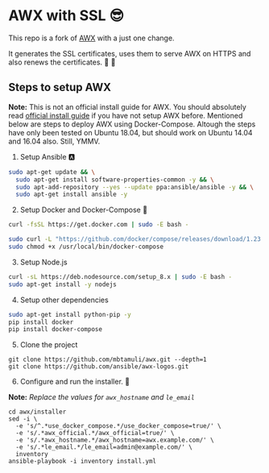 # AWX with SSL :sunglasses:

This repo is a fork of [AWX](https://github.com/ansible/awx) with a just one
change.

It generates the SSL certificates, uses them to serve AWX on HTTPS and
also renews the certificates. :tada: :confetti_ball:

## Steps to setup AWX

**Note:** This is not an official install guide for AWX.
You should absolutely read [official install guide](
https://github.com/ansible/awx/blob/devel/INSTALL.md) if you have not setup AWX
before. Mentioned below are steps to deploy AWX using Docker-Compose. Altough
the steps have only been tested on Ubuntu 18.04, but should work on Ubuntu
14.04 and 16.04 also. Still, YMMV.

1. Setup Ansible :a:
```bash
sudo apt-get update && \
  sudo apt-get install software-properties-common -y && \
  sudo apt-add-repository --yes --update ppa:ansible/ansible -y && \
  sudo apt-get install ansible -y
```

2. Setup Docker and Docker-Compose :whale:
```bash
curl -fsSL https://get.docker.com | sudo -E bash -

sudo curl -L "https://github.com/docker/compose/releases/download/1.23.2/docker-compose-$(uname -s)-$(uname -m)" -o /usr/local/bin/docker-compose
sudo chmod +x /usr/local/bin/docker-compose
```

3. Setup Node.js
```bash
curl -sL https://deb.nodesource.com/setup_8.x | sudo -E bash -
sudo apt-get install -y nodejs
```

4. Setup other dependencies
```bash
sudo apt-get install python-pip -y
pip install docker
pip install docker-compose
```

5. Clone the project
```
git clone https://github.com/mbtamuli/awx.git --depth=1
git clone https://github.com/ansible/awx-logos.git
```

6. Configure and run the installer. :rocket:

**Note:** _Replace the values for `awx_hostname` and `le_email`_
```
cd awx/installer
sed -i \
  -e 's/^.*use_docker_compose.*/use_docker_compose=true/' \
  -e 's/.*awx_official.*/awx_official=true/' \
  -e 's/.*awx_hostname.*/awx_hostname=awx.example.com/' \
  -e 's/.*le_email.*/le_email=admin@example.com/' \
  inventory
ansible-playbook -i inventory install.yml
```
